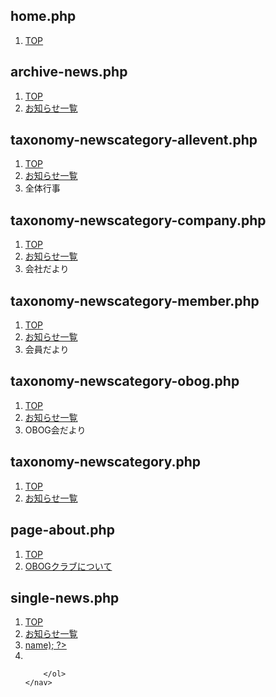 ## home.php
<!-- home.php -->
<!-- パンくずリスト　 -->
<section class="l-breadcrumb">
  <nav style="--bs-breadcrumb-divider: '>';" aria-label="breadcrumb">
    <ol class="breadcrumb">
      <li class="breadcrumb-item"><a href="#">TOP</a></li>
    </ol>
  </nav>
</section>

## archive-news.php
<!-- archive.php -->
<!-- パンくずリスト -->
<section class="l-breadcrumb">
    <nav aria-label="breadcrumb">
        <ol class="breadcrumb">
            <li class="breadcrumb-item"><a href="<?php echo home_url('/'); ?>">TOP</a></li>
            <li class="breadcrumb-item"><a href="<?php echo home_url('/news'); ?>">お知らせ一覧</a></li>
        </ol>
    </nav>
</section>

## taxonomy-newscategory-allevent.php
<!-- taxonomy-newscategory-allevent.php -->
<!-- パンくずリスト -->
<section class="l-breadcrumb">
    <nav aria-label="breadcrumb">
        <ol class="breadcrumb">
            <li class="breadcrumb-item"><a href="<?php echo home_url('/'); ?>">TOP</a></li>
            <li class="breadcrumb-item"><a href="<?php echo home_url('/news'); ?>">お知らせ一覧</a></li>
            <li class="breadcrumb-item active" aria-current="page">全体行事</li>
        </ol>
    </nav>
</section>

## taxonomy-newscategory-company.php
<!-- taxonomy-newscategory-company.php -->
<!-- パンくずリスト　 -->
<section class="l-breadcrumb">
    <nav aria-label="breadcrumb">
        <ol class="breadcrumb">
            <li class="breadcrumb-item"><a href="<?php echo home_url('/'); ?>">TOP</a></li>
            <li class="breadcrumb-item"><a href="<?php echo home_url('/news'); ?>">お知らせ一覧</a></li>
            <li class="breadcrumb-item active" aria-current="page">会社だより</li>
        </ol>
    </nav>
</section>

## taxonomy-newscategory-member.php
<!-- taxonomy-newscategory-member.php -->
<!-- パンくずリスト　 -->
<section class="l-breadcrumb">
    <nav aria-label="breadcrumb">
        <ol class="breadcrumb">
            <li class="breadcrumb-item"><a href="<?php echo home_url('/'); ?>">TOP</a></li>
            <li class="breadcrumb-item"><a href="<?php echo home_url('/news'); ?>">お知らせ一覧</a></li>
            <li class="breadcrumb-item active" aria-current="page">会員だより</li>
        </ol>
    </nav>
</section>

## taxonomy-newscategory-obog.php
<!-- taxonomy-newscategory-obog.php -->
<!-- パンくずリスト -->
<section class="l-breadcrumb">
    <nav aria-label="breadcrumb">
        <ol class="breadcrumb">
            <li class="breadcrumb-item"><a href="<?php echo home_url('/'); ?>">TOP</a></li>
            <li class="breadcrumb-item"><a href="<?php echo home_url('/news'); ?>">お知らせ一覧</a></li>
            <li class="breadcrumb-item active" aria-current="page">OBOG会だより</li>
        </ol>
    </nav>
</section>


## taxonomy-newscategory.php
<!-- taxonomy-newscategory.php -->
<!-- パンくずリスト -->
<section class="l-breadcrumb">
    <nav aria-label="breadcrumb">
        <ol class="breadcrumb">
            <li class="breadcrumb-item"><a href="<?php echo home_url('/'); ?>">TOP</a></li>
            <li class="breadcrumb-item"><a href="<?php echo home_url('/news'); ?>">お知らせ一覧</a></li>
        </ol>
    </nav>
</section>


## page-about.php
<!-- page-about.php -->
<!-- パンくずリスト -->
<section class="l-breadcrumb">
    <nav aria-label="breadcrumb">
        <ol class="breadcrumb">
            <li class="breadcrumb-item"><a href="<?php echo home_url('/'); ?>">TOP</a></li>
            <li class="breadcrumb-item"><a href="<?php echo home_url('/about'); ?>">OBOGクラブについて</a></li>
        </ol>
    </nav>
</section>


## single-news.php
<!-- single-news.php -->
<!-- パンくずリスト -->
<section class="l-breadcrumb">
    <nav aria-label="breadcrumb">
        <ol class="breadcrumb">
            <li class="breadcrumb-item"><a href="<?php echo home_url('/'); ?>">TOP</a></li>
            <li class="breadcrumb-item"><a href="<?php echo home_url('/news'); ?>">お知らせ一覧</a></li>
            <?php
            $terms = get_the_terms(get_the_ID(), 'newscategory');
            if ($terms && !is_wp_error($terms)) :
                $first_term = $terms[0];
                $term_link = get_term_link($first_term);
            ?>
                <li class="breadcrumb-item">
                    <a href="<?php echo esc_url($term_link); ?>"><?php echo esc_html($first_term->name); ?></a>
                </li>
            <?php endif; ?>
            <li class="breadcrumb-item"><?php the_field('post_title'); ?></li>

        </ol>
    </nav>
</section>
